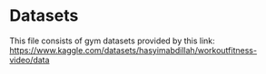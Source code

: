 # Datasets

This file consists of gym datasets provided by this link: https://www.kaggle.com/datasets/hasyimabdillah/workoutfitness-video/data
